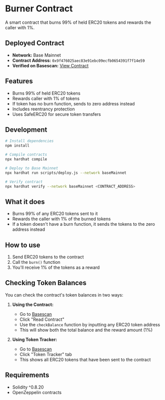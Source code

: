 # Burner Contract

A smart contract that burns 99% of held ERC20 tokens and rewards the caller with 1%.

## Deployed Contract

- **Network:** Base Mainnet
- **Contract Address:** `0x9f476025aec83e91ebc09ecfb0654391f7f14e59`
- **Verified on Basescan:** [View Contract](https://basescan.org/address/0x9f476025aec83e91ebc09ecfb0654391f7f14e59)

## Features

- Burns 99% of held ERC20 tokens
- Rewards caller with 1% of tokens
- If token has no burn function, sends to zero address instead
- Includes reentrancy protection
- Uses SafeERC20 for secure token transfers

## Development

```bash
# Install dependencies
npm install

# Compile contracts
npx hardhat compile

# Deploy to Base Mainnet
npx hardhat run scripts/deploy.js --network baseMainnet

# Verify contract
npx hardhat verify --network baseMainnet <CONTRACT_ADDRESS>
```

## What it does

- Burns 99% of any ERC20 tokens sent to it
- Rewards the caller with 1% of the burned tokens
- If a token doesn't have a burn function, it sends the tokens to the zero address instead

## How to use

1. Send ERC20 tokens to the contract
2. Call the `burn()` function
3. You'll receive 1% of the tokens as a reward

## Checking Token Balances

You can check the contract's token balances in two ways:

1. **Using the Contract:**
   - Go to [Basescan](https://basescan.org/address/0x9f476025aec83e91ebc09ecfb0654391f7f14e59)
   - Click "Read Contract"
   - Use the `checkBalance` function by inputting any ERC20 token address
   - This will show both the total balance and the reward amount (1%)

2. **Using Token Tracker:**
   - Go to [Basescan](https://basescan.org/address/0x9f476025aec83e91ebc09ecfb0654391f7f14e59)
   - Click "Token Tracker" tab
   - This shows all ERC20 tokens that have been sent to the contract

## Requirements

- Solidity ^0.8.20
- OpenZeppelin contracts
